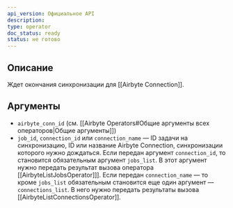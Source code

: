 ```yaml
---
api_version: Официальное API
description: 
type: operator
doc_status: ready
status: не готово
---
```

## Описание
Ждет окончания синхронизации для [[Airbyte Connection]].
## Аргументы
- `airbyte_conn_id` (см. [[Airbyte Operators#Общие аргументы всех операторов|Общие аргументы]])
- `job_id`, `connection_id` или `connection_name` — ID задачи на синхронизацию, ID или название Airbyte Connection, синхронизации которого нужно дождаться. Если передан аргумент `connection_id`, то  становится обязательным аргумент `jobs_list`. В этот аргумент нужно передать результат вызова оператора [[AirbyteListJobsOperator]]]. Если передан `connection_name` — то кроме `jobs_list` обязательным становится еще один аргумент — `connections_list`. В него нужно передать результаты вызова [[AirbyteListConnectionsOperator]].